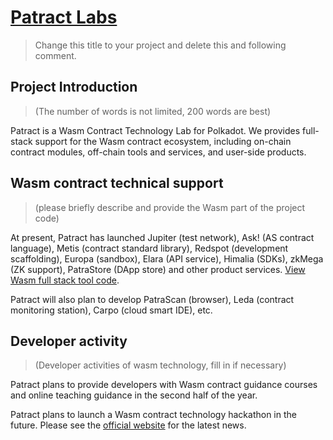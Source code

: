 # [Patract Labs](https://patract.io)

> Change this title to your project and delete this and following comment.

## Project Introduction

> (The number of words is not limited, 200 words are best) 

Patract is a Wasm Contract Technology Lab for Polkadot. We provides full-stack support for the Wasm contract ecosystem, including on-chain contract modules, off-chain tools and services, and user-side products.

## Wasm contract technical support

> (please briefly describe and provide the Wasm part of the project code)

At present, Patract has launched Jupiter (test network), Ask! (AS contract language), Metis (contract standard library), Redspot (development scaffolding), Europa (sandbox), Elara (API service), Himalia (SDKs), zkMega (ZK support), PatraStore (DApp store) and other product services. [View Wasm full stack tool code](https://github.com/patractlabs).

Patract will also plan to develop PatraScan (browser), Leda (contract monitoring station), Carpo (cloud smart IDE), etc.

## Developer activity

> (Developer activities of wasm technology, fill in if necessary)

Patract plans to provide developers with Wasm contract guidance courses and online teaching guidance in the second half of the year.

Patract plans to launch a Wasm contract technology hackathon in the future. Please see the [official website](https://patract.io/) for the latest news.

